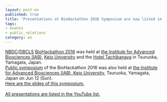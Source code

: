 ```yaml
---
layout: post-en
published: true
title: 'Presentations at BioHackathon 2016 Symposium are now listed in YouTube.'
tags:
- events
- public_relations
category: en
---
```

[NBDC](http://biosciencedbc.jp/en/)/[DBCLS](http://dbcls.rois.ac.jp/en/) [BioHackathon 2016](http://2016.biohackathon.org/) was held at [the Institute for Advanced Biosciences (IAB)](http://www.iab.keio.ac.jp/en/index.html), [Keio University](http://www.iab.keio.ac.jp/en/index.html) and the [Hotel Tachibanaya](http://www.tachibanaya.jp/) in Tsuruoka, Yamagata, Japan.   
[Public symposium](http://2016.biohackathon.org/symposium) of the BioHackathon 2016 was also held at [the Institute for Advanced Biosciences (IAB), Keio University](http://www.iab.keio.ac.jp/en/index.html), Tsuruoka, Yamagata, Japan on Jun 12 (Sun).  
[Here are the slides of this symposium.](https://github.com/dbcls/bh16/wiki/LongTalks)  
<br />
[All presentations are listed in the YouTube list.](https://www.youtube.com/playlist?list=PL0uaKHgcG00b3sE3A8EfpmnWTYlKAEmN5)